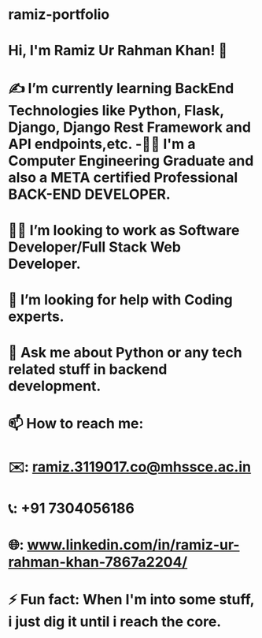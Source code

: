 # ramiz-portfolio

# Hi, I'm Ramiz Ur Rahman Khan! 👋
# ✍️ I’m currently learning BackEnd Technologies like Python, Flask, Django, Django Rest Framework and API endpoints,etc. -🧑‍🎓 I'm a Computer Engineering Graduate and also a META certified Professional BACK-END DEVELOPER.
# 🧑‍💻 I’m looking to work as Software Developer/Full Stack Web Developer.
# 🤔 I’m looking for help with Coding experts.
# 💬 Ask me about Python or any tech related stuff in backend development.
# 📫 How to reach me:
# ✉️: ramiz.3119017.co@mhssce.ac.in
# 📞: +91 7304056186
# 🌐: www.linkedin.com/in/ramiz-ur-rahman-khan-7867a2204/
# ⚡ Fun fact: When I'm into some stuff, i just dig it until i reach the core.
